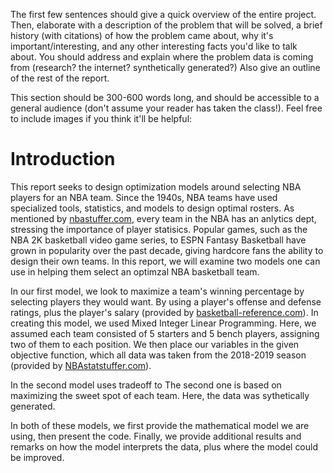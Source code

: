 The first few sentences should give a quick overview of the entire project. Then, elaborate with a description of the problem that will be solved, a brief history (with citations) of how the problem came about, why it's important/interesting, and any other interesting facts you'd like to talk about. You should address and explain where the problem data is coming from (research? the internet? synthetically generated?) Also give an outline of the rest of the report.

This section should be 300-600 words long, and should be accessible to a general audience (don't assume your reader has taken the class!). Feel free to include images if you think it'll be helpful:

# Introduction

This report seeks to design optimization models around selecting NBA players for an NBA team. Since the 1940s, NBA teams have used specialized tools, statistics, and models to design optimal rosters. As mentioned by [nbastuffer.com](https://www.nbastuffer.com/analytics101/nba-teams-that-have-analytics-department/), every team in the NBA has an anlytics dept, stressing the importance of player statisics. Popular games, such as the NBA 2K basketball video game series, to ESPN Fantasy Basketball have grown in popularity over the past decade, giving hardcore fans the ability to design their own teams. In this report, we will examine two models one can use in helping them select an optimzal NBA basketball team.

In our first model, we look to maximize a team's winning percentage by selecting players they would want. By using a player's offense and defense ratings, plus the player's salary (provided by [basketball-reference.com](https://www.basketball-reference.com/contracts/)). In creating this model, we used Mixed Integer Linear Programming. Here, we assumed each team consisted of 5 starters and 5 bench players, assigning two of them to each position. We then place our variables in the given objective function, which all data was taken from the 2018-2019 season (provided by [NBAstatstuffer.com](https://www.nbastuffer.com/2018-2019-nba-player-stats/)). 


In the second model uses tradeoff to The second one is based on maximizing the sweet spot of each team. Here, the data was sythetically generated.

In both of these models, we first provide the mathematical model we are using, then present the code. Finally, we provide additional results and remarks on how the model interprets the data, plus where the model could be improved.
